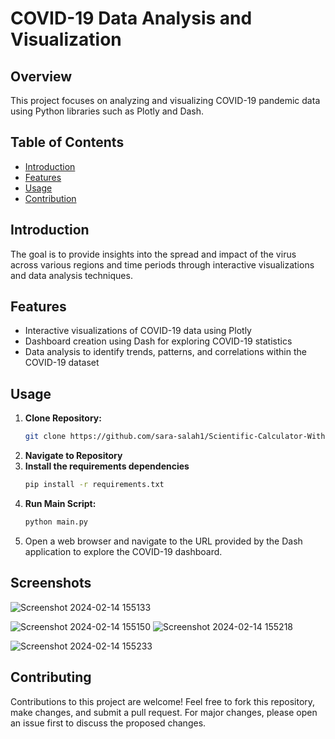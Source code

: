 # COVID-19 Data Analysis and Visualization

## Overview
This project focuses on analyzing and visualizing COVID-19 pandemic data using Python libraries such as Plotly and Dash. 


## Table of Contents

- [Introduction](#introduction)
 - [Features](#features)
- [Usage](#usage)
- [Contribution](#contribution)

## Introduction
The goal is to provide insights into the spread and impact of the virus across various regions and time periods through interactive visualizations and data analysis techniques.

## Features
- Interactive visualizations of COVID-19 data using Plotly
- Dashboard creation using Dash for exploring COVID-19 statistics
- Data analysis to identify trends, patterns, and correlations within the COVID-19 dataset

## Usage
1. **Clone Repository:**
   ```bash
   git clone https://github.com/sara-salah1/Scientific-Calculator-Without-Built-Ins.git
2. **Navigate to Repository**
3. **Install the requirements dependencies**
   ```bash
   pip install -r requirements.txt
4. **Run Main Script:**
   ```bash
   python main.py
5. Open a web browser and navigate to the URL provided by the Dash application to explore the COVID-19 dashboard.

## Screenshots

![Screenshot 2024-02-14 155133](https://github.com/sara-salah1/Covid19_Dashboard/assets/67710906/fe711066-11e5-4a38-b4a6-8ec694d3d804)

![Screenshot 2024-02-14 155150](https://github.com/sara-salah1/Covid19_Dashboard/assets/67710906/72ea3224-b73f-49e0-9cf6-22b432e730ec)
![Screenshot 2024-02-14 155218](https://github.com/sara-salah1/Covid19_Dashboard/assets/67710906/e9ef11cb-2f92-4d09-89b9-7e6a2c3ce3df)

![Screenshot 2024-02-14 155233](https://github.com/sara-salah1/Covid19_Dashboard/assets/67710906/aab8f1f0-e978-4d43-9491-353a5abd15f7)



## Contributing
Contributions to this project are welcome! Feel free to fork this repository, make changes, and submit a pull request. For major changes, please open an issue first to discuss the proposed changes.




